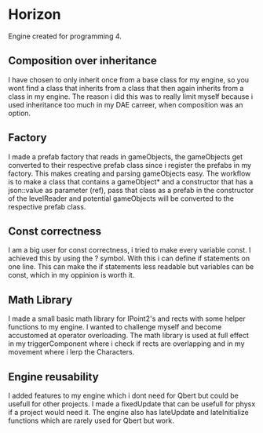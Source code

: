 # Horizon
Engine created for programming 4.

## Composition over inheritance

I have chosen to only inherit once from a base class for my engine, so you wont find a class that inherits from a class that then again inherits from a class in my engine. The reason i did this was to really limit myself because i used inheritance too much in my DAE carreer, when composition was an option.

## Factory

I made a prefab factory that reads in gameObjects, the gameObjects get converted to their respective prefab class since i register the prefabs in my factory. This makes creating and parsing gameObjects easy. The workflow is to make a class that contains a gameObject* and a constructor that has a json::value as parameter (ref), pass that class as a prefab in the constructor of the levelReader and potential gameObjects will be converted to the respective prefab class.

## Const correctness

I am a big user for const correctness, i tried to make every variable const. I achieved this by using the ? symbol. With this i can define if statements on one line. This can make the if statements less readable but variables can be const, which in my oppinion is worth it.

## Math Library

I made a small basic math library for IPoint2's and rects with some helper functions to my engine. I wanted to challenge myself and become accustomed at operator overloading. The math library is used at full effect in my triggerComponent where i check if rects are overlapping and in my movement where i lerp the Characters.

## Engine reusability

I added features to my engine which i dont need for Qbert but could be usefull for other projects. I made a fixedUpdate that can be usefull for physx if a project would need it. The engine also has lateUpdate and lateInitialize functions which are rarely used for Qbert but work.

